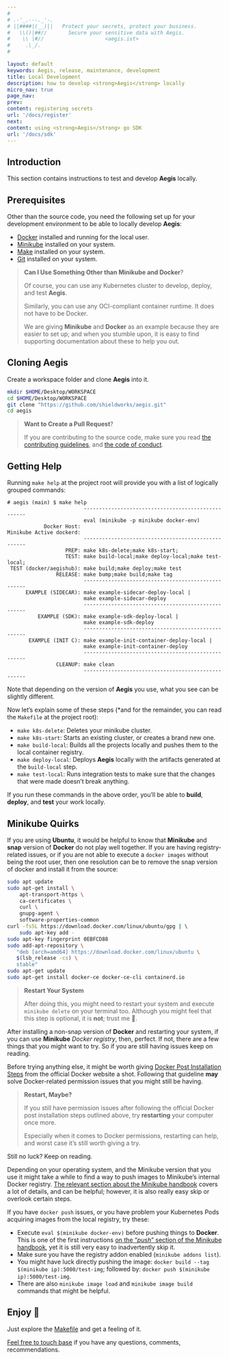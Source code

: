 ```yaml
---
#
# .-'_.---._'-.
# ||####|(__)||   Protect your secrets, protect your business.
#   \\()|##//       Secure your sensitive data with Aegis.
#    \\ |#//                    <aegis.ist>
#     .\_/.
#

layout: default
keywords: Aegis, release, maintenance, development
title: Local Development
description: how to develop <strong>Aegis</strong> locally
micro_nav: true
page_nav:
prev:
content: registering secrets
url: '/docs/register'
next:
content: using <strong>Aegis</strong> go SDK
url: '/docs/sdk'
---
```


## Introduction

This section contains instructions to test and develop **Aegis** locally.

## Prerequisites

Other than the source code, you need the following set up for your development
environment to be able to locally develop **Aegis**:

* [Docker][docker] installed and running for the local user.
* [Minikube][minikube] installed on your system.
* [Make][make] installed on your system.
* [Git][git] installed on your system.

[minikube]: https://minikube.sigs.k8s.io/docs/
[make]: https://www.gnu.org/software/make/
[git]: https://git-scm.com/

> **Can I Use Something Other than Minikube and Docker**?
>
> Of course, you can use any Kubernetes cluster to develop, deploy, and test
> **Aegis**.
>
> Similarly, you can use any OCI-compliant container runtime. It does not
> have to be Docker.
>
> We are giving **Minikube** and **Docker** as an example because they are
> easier to set up; and when you stumble upon, it is easy to find supporting
> documentation about these to help you out.

## Cloning Aegis

Create a workspace folder and clone **Aegis** into it.

```bash 
mkdir $HOME/Desktop/WORKSPACE
cd $HOME/Desktop/WORKSPACE
git clone "https://github.com/shieldworks/aegis.git"
cd aegis
```

> **Want to Create a Pull Request**?
>
> If you are contributing to the source code, make sure you read
> [the contributing guidelines][contributing], and [the code of conduct][coc].

[fork]: https://docs.github.com/en/pull-requests/collaborating-with-pull-requests/working-with-forks/about-forks
[contributing]: https://github.com/shieldworks/aegis/blob/main/CONTRIBUTING.md
[coc]: https://github.com/shieldworks/aegis/blob/main/CODE_OF_CONDUCT.md

## Getting Help

Running `make help` at the project root will provide you with a list of
logically grouped commands:

```text0
# aegis (main) $ make help
                         ---------------------------------------------------
                         eval (minikube -p minikube docker-env)
            Docker Host: 
Minikube Active dockerd: 
                         ---------------------------------------------------
                   PREP: make k8s-delete;make k8s-start;
                   TEST: make build-local;make deploy-local;make test-local;
 TEST (docker/aegishub): make build;make deploy;make test
                RELEASE: make bump;make build;make tag
                         ---------------------------------------------------
      EXAMPLE (SIDECAR): make example-sidecar-deploy-local |
                         make example-sidecar-deploy
                         ---------------------------------------------------
          EXAMPLE (SDK): make example-sdk-deploy-local |
                         make example-sdk-deploy
                         ---------------------------------------------------
       EXAMPLE (INIT C): make example-init-container-deploy-local |
                         make example-init-container-deploy
                         ---------------------------------------------------
                CLEANUP: make clean
                         ---------------------------------------------------

```

Note that depending on the version of **Aegis** you use, what you see can
be slightly different.

Now let’s explain some of these steps (*and for the remainder, you can read
the `Makefile` at the project root):

* `make k8s-delete`: Deletes your minikube cluster.
* `make k8s-start`: Starts an existing cluster, or creates a brand new one.
* `make build-local`: Builds all the projects locally and pushes them to
  the local container registry.
* `make deploy-local`: Deploys **Aegis** locally with the artifacts generated
  at the `build-local` step.
* `make test-local`: Runs integration tests to make sure that the changes
  that were made doesn’t break anything.

If you run these commands in the above order, you’ll be able to **build**,
**deploy**, and **test** your work locally.

[docker]: https://www.docker.com/

## Minikube Quirks

If you are using **Ubuntu**, it would be helpful to know that **Minikube** and
**snap** version of **Docker** do not play well together. If you are having
registry-related issues, or if you are not able to execute a `docker images`
without being the root user, then one resolution can be to remove the snap
version of docker and install it from the source:

```bash 
sudo apt update
sudo apt-get install \
    apt-transport-https \
    ca-certificates \
    curl \
    gnupg-agent \
    software-properties-common
curl -fsSL https://download.docker.com/linux/ubuntu/gpg | \ 
    sudo apt-key add -
sudo apt-key fingerprint 0EBFCD88
sudo add-apt-repository \
   "deb [arch=amd64] https://download.docker.com/linux/ubuntu \
   $(lsb_release -cs) \
   stable"
sudo apt-get update
sudo apt-get install docker-ce docker-ce-cli containerd.io
```

> **Restart Your System**
>
> After doing this, you might need to restart your system and execute
> `minikube delete` on your terminal too. Although you might feel that this
> step is optional, it is **not**; trust me 🙂.

After installing a non-snap version of **Docker** and restarting your system, if
you can use **Minikube** *Docker registry*, then, perfect. If not, there are
a few things that you might want to try. So if you are still having issues
keep on reading.

Before trying anything else, it might be worth giving [Docker Post Installation
Steps][post-installation] from the official Docker website a shot. Following
that guideline **may** solve Docker-related permission issues that you might
still be having.

> **Restart, Maybe?**
>
> If you still have permission issues after following the official Docker post
> installation steps outlined above, try **restarting** your computer once more.
>
> Especially when it comes to Docker permissions, restarting can help,
> and worst case it’s still worth giving a try.

[post-installation]: https://docs.docker.com/engine/install/linux-postinstall/

Still no luck? Keep on reading.

Depending on your operating system, and the Minikube version that you use
it might take a while to find a way to push images to Minikube’s internal
Docker registry. [The relevant section about the Minikube handbook][minikube-push]
covers a lot of details, and can be helpful; however, it is also really easy
skip or overlook certain steps.

If you have `docker push` issues, or you have problem your Kubernetes Pods
acquiring images from the local registry, try these:

* Execute `eval $(minikube docker-env)` before pushing things to **Docker**. This
  is one of the first instructions [on the “*push*” section of the Minikube
  handbook][minikube-push], yet it is still very easy to inadvertently skip it.
* Make sure you have the registry addon enabled (`minikube addons list`).
* You might have luck directly pushing the image:
  `docker build --tag $(minikube ip):5000/test-img`; followed by:
  `docker push $(minikube ip):5000/test-img`.
* There are also `minikube image load` and `minikube image build` commands
  that might be helpful.

[minikube-push]: https://minikube.sigs.k8s.io/docs/handbook/pushing/

## Enjoy 🎉

Just explore the [Makefile][makefile] and get a feeling of it.

[Feel free to touch base](/contact#community) if you have any questions, comments,
recommendations.

[makefile]: https://github.com/shieldworks/aegis/blob/main/Makefile

<!--
Added
Changed
Deprecated
Removed
Security
-->
